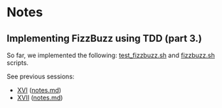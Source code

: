 # Notes
## Implementing FizzBuzz using TDD (part 3.)
So far, we implemented the following: [test_fizzbuzz.sh](https://github.com/aswna/GNU-Linux-Tools-sessions/blob/master/18/test_fizzbuzz.sh) and
[fizzbuzz.sh](https://github.com/aswna/GNU-Linux-Tools-sessions/blob/master/18/fizzbuzz.sh) scripts.

See previous sessions:
 - [XVI](https://github.com/aswna/GNU-Linux-Tools-sessions/tree/master/16) ([notes.md](https://github.com/aswna/GNU-Linux-Tools-sessions/blob/master/16/notes.md))
 - [XVII](https://github.com/aswna/GNU-Linux-Tools-sessions/tree/master/17) ([notes.md](https://github.com/aswna/GNU-Linux-Tools-sessions/blob/master/17/notes.md))
